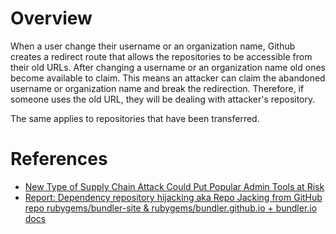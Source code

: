 # Overview

When a user change their username or an organization name, Github creates a redirect route that allows the repositories to be accessible from their old URLs. After changing a username or an organization name old ones become available to claim. This means an attacker can claim the abandoned username or organization name and break the redirection. Therefore, if someone uses the old URL, they will be dealing with attacker's repository.

The same applies to repositories that have been transferred.

# References

- [New Type of Supply Chain Attack Could Put Popular Admin Tools at Risk](https://www.intezer.com/blog/malware-analysis/chainjacking-supply-chain-attack-puts-popular-admin-tools-at-risk/)
- [Report: Dependency repository hijacking aka Repo Jacking from GitHub repo rubygems/bundler-site & rubygems/bundler.github.io + bundler.io docs](https://hackerone.com/reports/1430405)

